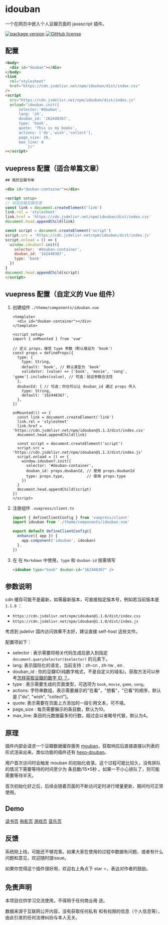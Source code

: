 # idouban

一个在网页中嵌入个人豆瓣页面的 javascript 插件。

[![package version](https://badge.fury.io/js/idouban.svg)](https://www.npmjs.com/package/idouban)
[![GitHub license](https://img.shields.io/github/license/mythsman/idouban.svg)](https://github.com/mythsman/idouban/blob/master/LICENSE)

## 配置

```html
<body>
  <div id="douban"></div>
</body>
<link
  rel="stylesheet"
  href="https://cdn.jsdelivr.net/npm/idouban/dist/index.css"
/>
<script
  src="https://cdn.jsdelivr.net/npm/idouban/dist/index.js"
  onload="idouban.init({
      selector:'#douban',
      lang: 'zh',
      douban_id: '162448367',
      type: 'book',
      quote: 'This is my books',
      actions: ['do','wish','collect'],
      page_size: 10,
      max_line: 4
          })"
></script>

```

## vuepress 配置（适合单篇文章）

```html
## 我的豆瓣书单

<div id="douban-container"></div>

<script setup>
// 动态加载豆瓣资源
const link = document.createElement('link')
link.rel = 'stylesheet'
link.href = 'https://cdn.jsdelivr.net/npm/idouban/dist/index.css'
document.head.appendChild(link)

const script = document.createElement('script')
script.src = 'https://cdn.jsdelivr.net/npm/idouban/dist/index.js'
script.onload = () => {
  window.idouban?.init({
    selector: '#douban-container',
    douban_id: '162448367',
    type: 'book'
  })
}
document.head.appendChild(script)
</script>

```

## vuepress 配置（自定义的 Vue 组件）

1. 创建组件 `./theme/components/idouban.vue` 

    ```vue
    <template>
      <div id="douban-container"></div>
    </template>

    <script setup>
    import { onMounted } from 'vue'

    // 定义 props，接受 type 参数（默认值设为 'book'）
    const props = defineProps({
      type: {
        type: String,
        default: 'book', // 默认类型为 'book'
        validator: (value) => ['book', 'movie', 'song', 'game'].includes(value), // 可选：验证参数合法性
      },
      doubanId: { // 可选：你也可以让 douban_id 通过 props 传入
        type: String,
        default: '162448367',
      },
    })

    onMounted(() => {
      const link = document.createElement('link')
      link.rel = 'stylesheet'
      link.href = 'https://cdn.jsdelivr.net/npm/idouban@1.1.3/dist/index.css'
      document.head.appendChild(link)

      const script = document.createElement('script')
      script.src = 'https://cdn.jsdelivr.net/npm/idouban@1.1.3/dist/index.js'
      script.onload = () => {
        window.idouban?.init({
          selector: '#douban-container',
          douban_id: props.doubanId, // 使用 props.doubanId
          type: props.type,          // 使用 props.type
        })
      }
      document.head.appendChild(script)
    })
    </script>
    ```

2. 注册组件 `.vuepress/client.ts`

    ```ts
    import { defineClientConfig } from 'vuepress/client'
    import idouban from './theme/components/idouban.vue'

    export default defineClientConfig({
      enhance({ app }) {
        app.component('idouban', idouban)
      },
    })
    ```

3. 在 在 `Markdown` 中使用，`type` 和 `douban-id` 按需填写

    ```markdown
    <idouban type="book" douban-id="162448367" />
    ```

## 参数说明

cdn 缓存可能不是最新，如需最新版本，可直接指定版本号，例如若当前版本是 `1.1.0` ：

* `https://cdn.jsdelivr.net/npm/idouban@1.1.0/dist/index.css`
* `https://cdn.jsdelivr.net/npm/idouban@1.1.0/dist/index.js`

考虑到 jsdelivr 国内访问效果不太好，建议直接 self-host 这些文件。

配置项如下：

* selector : 表示需要将相关代码生成后嵌入到指定 `document.querySelector($selector)` 的元素下。
* lang: 表示国际化的语言，当前支持：zh-cn , zh-tw , en .
* douban_id : 你的豆瓣ID(纯数字格式，不是自定义的域名)。获取方法可以参考[怎样获取豆瓣的数字 ID ？](https://www.zhihu.com/question/19634899)。
* type : 表示需要生成的页面类型，可选项为 `book`, `movie`, `game`, `song`。
* actions: 字符串数组，表示需要展示的"在看"，"想看"，"已看"的顺序，默认是 ["do", "wish", "collect"]。
* quote: 表示需要在页面上方添加的一段引用文本，可不填。
* page_size : 每页需要展示的条目数，默认为10。
* max_line: 条目的元数据最多的行数，超过会以省略号代替，默认为4。

## 原理

插件内部会请求一个豆瓣数据缓存服务 [mouban](https://github.com/mythsman/mouban)，获取响应后直接直接以列表的形式渲染出来。类似功能的插件还有 [hexo-douban](https://github.com/mythsman/hexo-douban)。

用户首次访问时会触发 mouban 的初始化收录。这个过程可能比较久，没有排队的情况下需要等待的时间至少为 条目数/15*5秒 。如果一不小心排队了，则可能需要等待半天。

首次初始化好之后，后续会随着页面的不断访问定时进行增量更新，期间均可正常使用。

## Demo

[读书页](https://blog.mythsman.com/books)
[电影页](https://blog.mythsman.com/movies)
[游戏页](https://blog.mythsman.com/games)
[音乐页](https://mikito.mythsman.com/songs)

## 反馈

系统刚上线，可能还不够完善。如果大家在使用的过程中数据有问题、或者有什么问题和意见，欢迎随时提issue。

如果你觉得这个插件很好用，欢迎右上角点下 star ⭐️，表达对作者的鼓励。

## 免责声明

本项目仅供学习交流使用，不得用于任何商业用
途。

数据来源于互联网公开内容，没有获取任何私有
和有权限的信息（个人信息等），由此引发的任何法律纠纷与本人无关。
